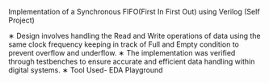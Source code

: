 Implementation of a Synchronous FIFO(First In First Out) using Verilog (Self Project)

∗ Design involves handling the Read and Write operations of data using the same clock frequency keeping in track of
Full and Empty condition to prevent overflow and underflow.
∗ The implementation was verified through testbenches to ensure accurate and efficient data handling within digital
systems.
∗ Tool Used- EDA Playground
